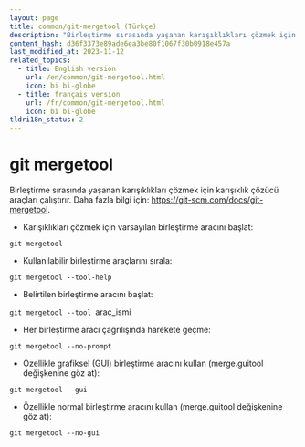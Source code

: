 ```yaml
---
layout: page
title: common/git-mergetool (Türkçe)
description: "Birleştirme sırasında yaşanan karışıklıkları çözmek için karışıklık çözücü araçları çalıştırır."
content_hash: d36f3373e89ade6ea3be80f1067f30b0918e457a
last_modified_at: 2023-11-12
related_topics:
  - title: English version
    url: /en/common/git-mergetool.html
    icon: bi bi-globe
  - title: français version
    url: /fr/common/git-mergetool.html
    icon: bi bi-globe
tldri18n_status: 2
---
```

# git mergetool

Birleştirme sırasında yaşanan karışıklıkları çözmek için karışıklık çözücü araçları çalıştırır.
Daha fazla bilgi için: <https://git-scm.com/docs/git-mergetool>.

- Karışıklıkları çözmek için varsayılan birleştirme aracını başlat:

`git mergetool`

- Kullanılabilir birleştirme araçlarını sırala:

`git mergetool --tool-help`

- Belirtilen birleştirme aracını başlat:

`git mergetool --tool `<span class="tldr-var badge badge-pill bg-dark-lm bg-white-dm text-white-lm text-dark-dm font-weight-bold">araç_ismi</span>

- Her birleştirme aracı çağrılışında harekete geçme:

`git mergetool --no-prompt`

- Özellikle grafiksel (GUI) birleştirme aracını kullan (merge.guitool değişkenine göz at):

`git mergetool --gui`

- Özellikle normal birleştirme aracını kullan (merge.guitool değişkenine göz at):

`git mergetool --no-gui`
